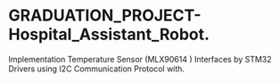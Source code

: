 # GRADUATION_PROJECT-Hospital_Assistant_Robot.
Implementation Temperature Sensor (MLX90614 ) Interfaces by STM32 Drivers using I2C Communication Protocol with.
